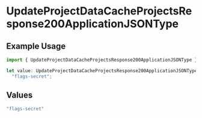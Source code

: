 # UpdateProjectDataCacheProjectsResponse200ApplicationJSONType

## Example Usage

```typescript
import { UpdateProjectDataCacheProjectsResponse200ApplicationJSONType } from "@vercel/sdk/models/operations/updateprojectdatacache.js";

let value: UpdateProjectDataCacheProjectsResponse200ApplicationJSONType =
  "flags-secret";
```

## Values

```typescript
"flags-secret"
```